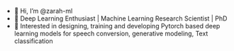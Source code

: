 - 👋 Hi, I’m @zarah-ml
- 👀 Deep Learning Enthusiast | Machine Learning Research Scientist | PhD
- 🌱 Interested in designing, training and developing Pytorch based deep learning models for speech conversion, generative modeling, Text classification  

<!---
zarah-ml/zarah-ml is a ✨ special ✨ repository because its `README.md` (this file) appears on your GitHub profile.
You can click the Preview link to take a look at your changes.
--->
